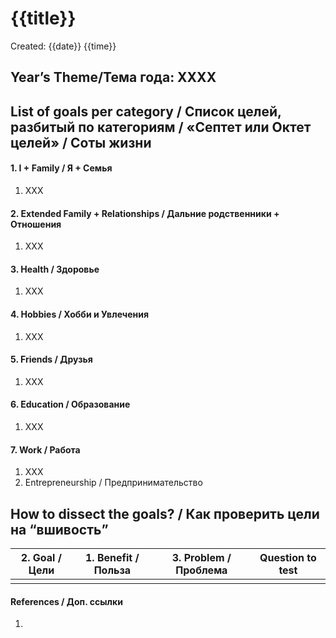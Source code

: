 # {{title}}
Created: {{date}} {{time}}

## Year’s Theme/Тема года: ХХХХ

## List of goals per category / Список целей, разбитый по категориям / «Септет или Октет целей» / Соты жизни

#### 1. I + Family / Я + Семья
1. XXX

#### 2. Extended Family + Relationships / Дальние родственники + Отношения
1. XXX

#### 3. Health / Здоровье
1. XXX

#### 4. Hobbies / Хобби и Увлечения
1. XXX

#### 5. Friends / Друзья
1. XXX

#### 6. Education / Образование
1. XXX

#### 7. Work / Работа
1. XXX
2. Entrepreneurship / Предпринимательство

## How to dissect the goals? / Как проверить цели на “вшивость”
| 2. Goal / Цели | 1. Benefit / Польза | 3. Problem / Проблема | Question to test |
| -------------- | ------------------- | --------------------- | ---------------- |
|                |                     |                       |                  | 

#### References / Доп. ссылки
1. 
